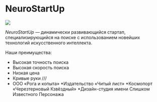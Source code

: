 # NeuroStartUp

![](https://netology-code.github.io/git-homeworks/introduction/assets/logo.png)

*NeuroStartUp* — динамически развивающийся стартап, специализирующийся на поиске с использованием новейших технологий искусственного интеллекта.

Наши преимущества:
* Высокая точность поиска
* Высокая скорость поиска
* Низкая цена
* Кривые руки
/// 
* ООО «Рога и копыта»
*Издательство «Читый лист»
*Космопорт «Черезтерновый Кзвёздный»
*Дизайн-студия имени Слишком Известного Персонажа